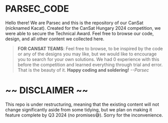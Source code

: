 # PARSEC_CODE

Hello there! We are Parsec and this is the repository of our CanSat (nicknamed Kacat). Created for the CanSat Hungary 2024 competition, we were able to secure the Technical Award. Feel free to browse our code, design, and all other content we collected here. 

> **FOR CANSAT TEAMS**: Feel free to browse, to be inspired by the code or any of the designs you may like, but we would like to encourage you to search for your own solutions. We had 0 experience with this before the competition and learned everything through trial and error. That is the beauty of it. **Happy coding and soldering!** *--Parsec*

# ~~ DISCLAIMER ~~
This repo is under restructuring, meaning that the existing content will not change significantly aside from some tidying, but we plan on making it feature complete by Q3 2024 (no promises😅). Sorry for the inconvenience.
